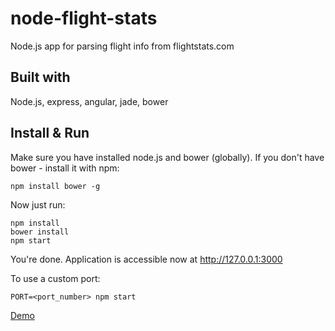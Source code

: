 node-flight-stats
=================

Node.js app for parsing flight info from flightstats.com

Built with
---
Node.js, express, angular, jade, bower

Install & Run
---
Make sure you have installed node.js and bower (globally). 
If you don't have bower - install it with npm:
```
npm install bower -g
```

Now just run:
```
npm install
bower install
npm start
```
You're done. Application is accessible now at http://127.0.0.1:3000

To use a custom port:
```
PORT=<port_number> npm start
```

[Demo](http://ott.ecdeveloper.com)
